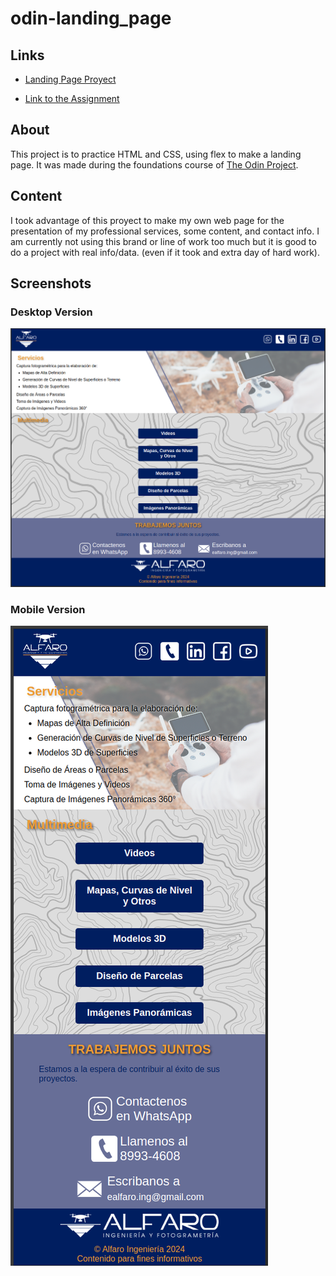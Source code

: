 # odin-landing_page

## Links
- [Landing Page Proyect](https://bardo172.github.io/odin-landing_page/)

- [Link to the Assignment](https://www.theodinproject.com/lessons/foundations-landing-page)

## About
This project is to practice HTML and CSS, using flex to make a landing page.
It was made during the foundations course of [The Odin Project](https://www.theodinproject.com).

## Content
I took advantage of this proyect to make my own web page for the presentation of my professional services, some content, and contact info.
I am currently not using this brand or line of work too much but it is good to do a project with real info/data. (even if it took and extra day of hard work).

## Screenshots
### Desktop Version
![Desktop Version](https://github.com/bardo172/odin-landing_page/blob/main/screenshot-desktop.png?raw=true)
### Mobile Version
![Mobile Version](https://github.com/bardo172/odin-landing_page/blob/main/screenshot-mobile.png.png?raw=true)
